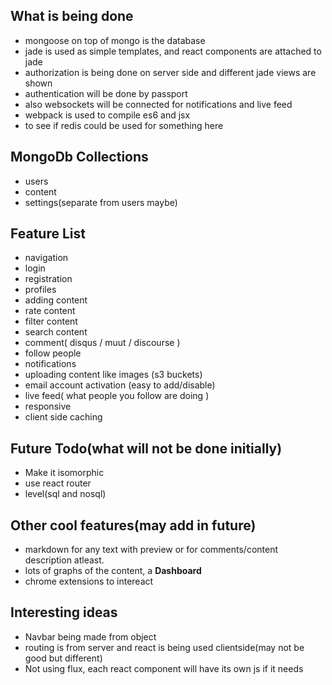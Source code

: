 ## What is being done
 - mongoose on top of mongo is the database
 - jade is used as simple templates, and react components are attached to jade
 - authorization is being done on server side and different jade views are shown
 - authentication will be done by passport
 - also websockets will be connected for notifications and live feed
 - webpack is used to compile es6 and jsx
 - to see if redis could be used for something here

## MongoDb Collections
 - users
 - content
 - settings(separate from users maybe)

## Feature List
 - navigation
 - login
 - registration
 - profiles
 - adding content
 - rate content
 - filter content
 - search content
 - comment( disqus / muut / discourse )
 - follow people
 - notifications
 - uploading content like images (s3 buckets)
 - email account activation (easy to add/disable)
 - live feed( what people you follow are doing )
 - responsive
 - client side caching

## Future Todo(what will not be done initially)
 - Make it isomorphic
 - use react router
 - level(sql and nosql)

## Other cool features(may add in future)
 - markdown for any text with preview or for comments/content description atleast.
 - lots of graphs of the content, a **Dashboard**
 - chrome extensions to intereact


## Interesting ideas
 - Navbar being made from object
 - routing is from server and react is being used clientside(may not be good but different)
 - Not using flux, each react component will have its own js if it needs
